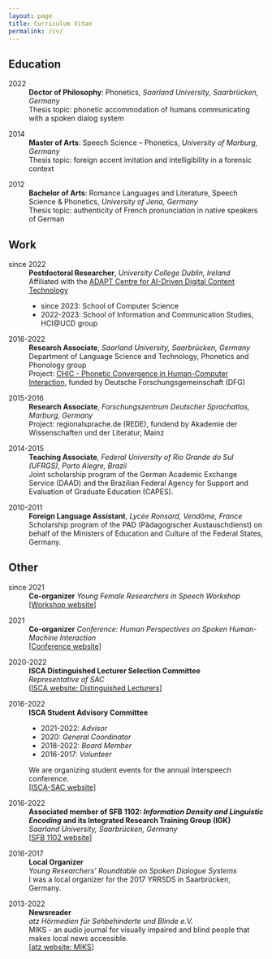 ```yaml
---
layout: page
title: Curriculum Vitae
permalink: /cv/
---
```


## Education

<dl>
	<dt>2022</dt>	
	<dd><strong>Doctor of Philosophy</strong>: Phonetics, <em>Saarland University, Saarbrücken, Germany</em><br>
	Thesis topic: phonetic accommodation of humans communicating with a spoken dialog system</dd>
</dl>

<dl>
	<dt>2014</dt>	
	<dd><strong>Master of Arts</strong>: Speech Science – Phonetics, <em>University of Marburg, Germany</em><br>
	Thesis topic: foreign accent imitation and intelligibility in a forensic context</dd>
</dl>

<dl>
	<dt>2012</dt>	
	<dd><strong>Bachelor of Arts</strong>: Romance Languages and Literature, Speech Science & Phonetics, <em>University of Jena, Germany</em><br>
	Thesis topic: authenticity of French pronunciation in native speakers of German</dd>
	
</dl>


## Work

<dl>
	<dt>since 2022</dt>	
	<dd><strong>Postdoctoral Researcher</strong>, <em>University College Dublin, Ireland</em><br>
	Affiliated with the <a href="https://www.adaptcentre.ie/" target="_blank" rel="noopener">ADAPT Centre for AI-Driven Digital Content Technology</a>
	<ul>
		<li>since 2023: School of Computer Science</li>
		<li>2022-2023: School of Information and Communication Studies, HCI@UCD group</li>
	</ul>
	</dd>
</dl>

<dl>
	<dt>2016-2022</dt>	
	<dd><strong>Research Associate</strong>, <em>Saarland University, Saarbrücken, Germany</em><br>
	Department of Language Science and Technology, Phonetics and Phonology group<br>
	Project: <a href="https://ioonaa.github.io/chicproject/" target="_blank" rel="noopener">CHIC - Phonetic Convergence in Human-Computer Interaction</a>, funded by Deutsche Forschungsgemeinschaft (DFG)</dd>
</dl>

<dl>
	<dt>2015-2016</dt>	
	<dd><strong>Research Associate</strong>, <em>Forschungszentrum Deutscher Sprachatlas, Marburg, Germany</em><br>
	Project: regionalsprache.de (REDE), fundend by Akademie der Wissenschaften und der Literatur, Mainz</dd>
</dl>

<dl>
	<dt>2014-2015</dt>	
	<dd><strong>Teaching Associate</strong>, <em>Federal University of Rio Grande do Sul (UFRGS), Porto Alegre, Brazil</em><br>
	Joint scholarship program of the German Academic Exchange Service (DAAD) and the Brazilian Federal Agency for Support and Evaluation of Graduate Education (CAPES).</dd>
</dl>

<dl>
	<dt>2010-2011</dt>	
	<dd><strong>Foreign Language Assistant</strong>, <em>Lycée Ronsard, Vendôme, France</em><br>
	Scholarship program of the PAD (Pädagogischer Austauschdienst) on behalf of the Ministers of Education and Culture of the Federal States, Germany.</dd>
</dl>

## Other

<dl>
	<dt>since 2021</dt>	
	<dd><strong>Co-organizer</strong>
	<em>Young Female Researchers in Speech Workshop</em><br>
	[<a href="https://sites.google.com/view/yfrsw-2024" target="_blank" rel="noopener">Workshop website</a>]</dd>
</dl>

<dl>
	<dt>2021</dt>	
	<dd><strong>Co-organizer</strong>
	<em>Conference: Human Perspectives on Spoken Human-Machine Interaction</em><br>
	[<a href="https://www.frias.uni-freiburg.de/de/veranstaltungen/nachwuchskonferenzen/SpoHuMa21" target="_blank" rel="noopener">Conference website</a>]</dd>
</dl>

<dl>
	<dt>2020-2022</dt>	
	<dd><strong>ISCA Distinguished Lecturer Selection Committee</strong><br>
	<em>Representative of SAC</em><br>
	[<a href="https://www.isca-speech.org/Distinguished-Lecturers" target="_blank" rel="noopener">ISCA website: Distinguished Lecturers</a>]</dd>
</dl>

<dl>
	<dt>2016-2022</dt>	
	<dd><strong>ISCA Student Advisory Committee</strong>
		<ul>
			<li>2021-2022: <em>Advisor</em></li>
			<li>2020: <em>General Coordinator</em></li>
			<li>2018-2022: <em>Board Member</em></li>
			<li>2016-2017: <em>Volunteer</em></li>
		</ul>
	We are organizing student events for the annual Interspeech conference.<br>
	[<a href="http://www.isca-students.org/sacweb/" target="_blank" rel="noopener">ISCA-SAC website</a>]<br>
	</dd>
	
</dl>

<dl>
	<dt>2016-2022</dt>	
	<dd><strong>Associated member of SFB 1102: <i>Information Density and Linguistic Encoding</i> and its Integrated Research Training Group (IGK)</strong><br>
	<em>Saarland University, Saarbrücken, Germany</em><br>
	[<a href="http://www.sfb1102.uni-saarland.de/" target="_blank" rel="noopener">SFB 1102 website</a>]<br>
	</dd>
</dl>

<dl>
	<dt>2016-2017</dt>	
	<dd><strong>Local Organizer</strong><br>
	<em>Young Researchers' Roundtable on Spoken Dialogue Systems</em><br>
	I was a local organizer for the 2017 YRRSDS in Saarbrücken, Germany.
	</dd> 
</dl>

<dl>
	<dt>2013-2022</dt>	
	<dd><strong>Newsreader</strong><br>
	<em>atz Hörmedien für Sehbehinderte und Blinde e.V.</em><br>
	MIKS - an audio journal for visually impaired and blind people that makes local news accessible.<br>
	[<a href="https://www.blindenzeitung.de/index.php/service/auskunft-2?eid=241" target="_blank" rel="noopener">atz website: MIKS</a>]</dd>
</dl>


